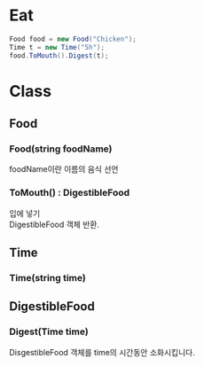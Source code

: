 # Eat
```cs
Food food = new Food("Chicken");
Time t = new Time("5h");
food.ToMouth().Digest(t);
```
# Class
## Food
### Food(string foodName)
foodName이란 이름의 음식 선언
### ToMouth() : DigestibleFood
입에 넣기 <br>
DigestibleFood 객체 반환.
## Time
### Time(string time)
## DigestibleFood
### Digest(Time time)
DisgestibleFood 객체를 time의 시간동안 소화시킵니다.
